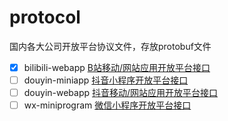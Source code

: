 # protocol
国内各大公司开放平台协议文件，存放protobuf文件

- [x] bilibili-webapp [B站移动/网站应用开放平台接口](https://openhome.bilibili.com/doc)
- [ ] douyin-miniapp [抖音小程序开放平台接口](https://developer.open-douyin.com/docs/resource/zh-CN/mini-app/develop/server/server-api-introduction)
- [ ] douyin-webapp [抖音移动/网站应用开放平台接口](https://developer.open-douyin.com/docs/resource/zh-CN/dop/develop/openapi/list)
- [ ] wx-miniprogram [微信小程序开放平台接口](https://developers.weixin.qq.com/miniprogram/dev/OpenApiDoc/)
